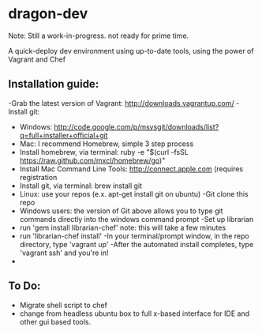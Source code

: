 dragon-dev
==========

Note: Still a work-in-progress. not ready for prime time.

A quick-deploy dev environment using up-to-date tools, using the power of Vagrant and Chef

Installation guide:
-----------

-Grab the latest version of Vagrant: http://downloads.vagrantup.com/
-Install git:
-  Windows: http://code.google.com/p/msysgit/downloads/list?q=full+installer+official+git
-  Mac: I recommend Homebrew, simple 3 step process
-    Install homebrew, via terminal: ruby -e "$(curl -fsSL https://raw.github.com/mxcl/homebrew/go)"
-    Install Mac Command Line Tools: http://connect.apple.com (requires registration
-    Install git, via terminal: brew install git
-  Linux: use your repos (e.x. apt-get install git on ubuntu)
-Git clone this repo
-  Windows users: the version of Git above allows you to type git commands directly into the windows command prompt
-Set up librarian
-  run 'gem install librarian-chef'  note: this will take a few minutes
-  run 'librarian-chef install'
-In your terminal/prompt window, in the repo directory, type 'vagrant up'
-After the automated install completes, type 'vagrant ssh' and you're in!
-
To Do:
-----------
-  Migrate shell script to chef
-  change from headless ubuntu box to full x-based interface for IDE and other gui based tools.
